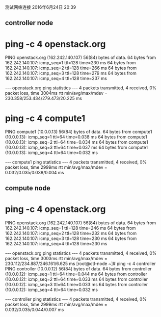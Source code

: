 测试网络连接
2016年6月24日
20:39
 
## controller node
# ping -c 4 openstack.org
PING openstack.org (162.242.140.107) 56(84) bytes of data.
64 bytes from 162.242.140.107: icmp_seq=1 ttl=128 time=230 ms
64 bytes from 162.242.140.107: icmp_seq=2 ttl=128 time=266 ms
64 bytes from 162.242.140.107: icmp_seq=3 ttl=128 time=279 ms
64 bytes from 162.242.140.107: icmp_seq=4 ttl=128 time=237 ms
 
--- openstack.org ping statistics ---
4 packets transmitted, 4 received, 0% packet loss, time 3004ms
rtt min/avg/max/mdev = 230.358/253.434/279.473/20.225 ms
 
# ping -c 4 compute1
PING compute1 (10.0.0.13) 56(84) bytes of data.
64 bytes from compute1 (10.0.0.13): icmp_seq=1 ttl=64 time=0.038 ms
64 bytes from compute1 (10.0.0.13): icmp_seq=2 ttl=64 time=0.034 ms
64 bytes from compute1 (10.0.0.13): icmp_seq=3 ttl=64 time=0.037 ms
64 bytes from compute1 (10.0.0.13): icmp_seq=4 ttl=64 time=0.032 ms
 
--- compute1 ping statistics ---
4 packets transmitted, 4 received, 0% packet loss, time 2999ms
rtt min/avg/max/mdev = 0.032/0.035/0.038/0.004 ms
 
 
## compute node
# ping -c 4 openstack.org
PING openstack.org (162.242.140.107) 56(84) bytes of data.
64 bytes from 162.242.140.107: icmp_seq=1 ttl=128 time=246 ms
64 bytes from 162.242.140.107: icmp_seq=2 ttl=128 time=232 ms
64 bytes from 162.242.140.107: icmp_seq=3 ttl=128 time=230 ms
64 bytes from 162.242.140.107: icmp_seq=4 ttl=128 time=230 ms
 
--- openstack.org ping statistics ---
4 packets transmitted, 4 received, 0% packet loss, time 3003ms
rtt min/avg/max/mdev = 230.112/234.887/246.161/6.625 ms
[root@ctl-node ~]# ping -c 4 controller
PING controller (10.0.0.12) 56(84) bytes of data.
64 bytes from controller (10.0.0.12): icmp_seq=1 ttl=64 time=0.044 ms
64 bytes from controller (10.0.0.12): icmp_seq=2 ttl=64 time=0.033 ms
64 bytes from controller (10.0.0.12): icmp_seq=3 ttl=64 time=0.033 ms
64 bytes from controller (10.0.0.12): icmp_seq=4 ttl=64 time=0.032 ms
 
--- controller ping statistics ---
4 packets transmitted, 4 received, 0% packet loss, time 2999ms
rtt min/avg/max/mdev = 0.032/0.035/0.044/0.007 ms
 
